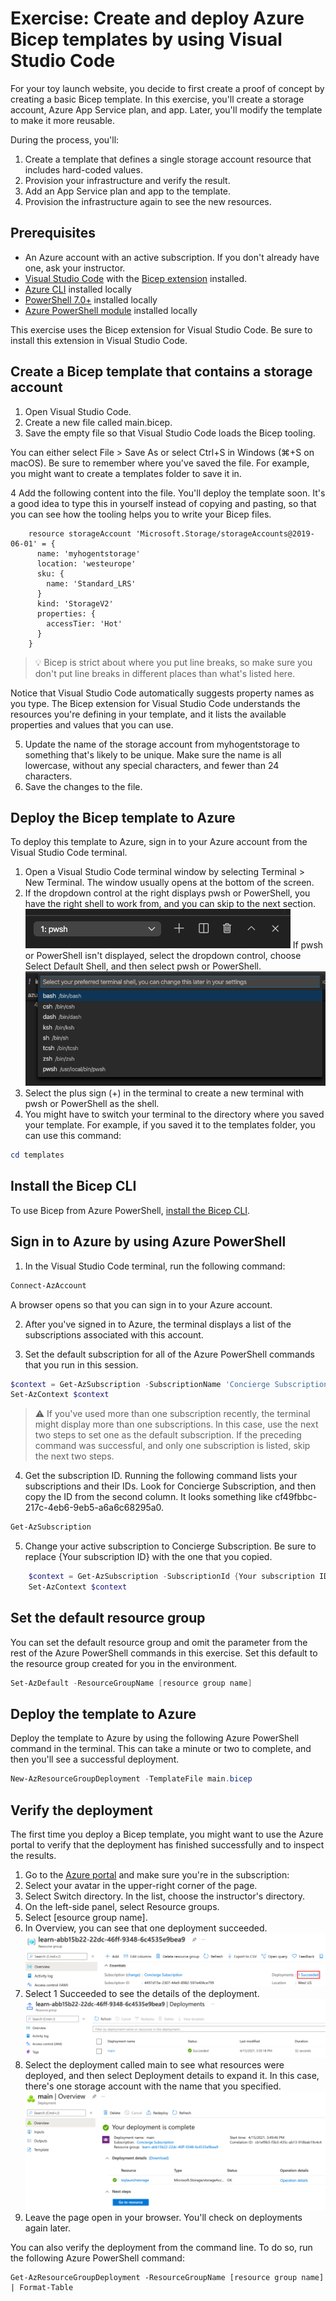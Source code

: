 # Exercise: Create and deploy Azure Bicep templates by using Visual Studio Code

For your toy launch website, you decide to first create a proof of concept by creating a basic Bicep template. In this exercise, you'll create a storage account, Azure App Service plan, and app. Later, you'll modify the template to make it more reusable.

During the process, you'll:

1. Create a template that defines a single storage account resource that includes hard-coded values.
1. Provision your infrastructure and verify the result.
1. Add an App Service plan and app to the template.
1. Provision the infrastructure again to see the new resources.

## Prerequisites

- An Azure account with an active subscription. If you don't already have one, ask your instructor.
- [Visual Studio Code](https://code.visualstudio.com/) with the [Bicep extension](https://marketplace.visualstudio.com/items?itemName=ms-azuretools.vscode-bicep) installed.
- [Azure CLI](https://docs.microsoft.com/en-us/cli/azure/) installed locally
- [PowerShell 7.0+](https://docs.microsoft.com/en-us/powershell/scripting/install/installing-powershell?view=powershell-7.2) installed locally
- [Azure PowerShell module](https://www.powershellgallery.com/packages/Az/7.2.0) installed locally

This exercise uses the Bicep extension for Visual Studio Code. Be sure to install this extension in Visual Studio Code.

## Create a Bicep template that contains a storage account

1. Open Visual Studio Code.
2. Create a new file called main.bicep.
3. Save the empty file so that Visual Studio Code loads the Bicep tooling.

You can either select File > Save As or select Ctrl+S in Windows (⌘+S on macOS). Be sure to remember where you've saved the file. For example, you might want to create a templates folder to save it in.

4 Add the following content into the file. You'll deploy the template soon. It's a good idea to type this in yourself instead of copying and pasting, so that you can see how the tooling helps you to write your Bicep files.

```bicep
    resource storageAccount 'Microsoft.Storage/storageAccounts@2019-06-01' = {
      name: 'myhogentstorage'
      location: 'westeurope'
      sku: {
        name: 'Standard_LRS'
      }
      kind: 'StorageV2'
      properties: {
        accessTier: 'Hot'
      }
    }
```

> 💡 Bicep is strict about where you put line breaks, so make sure you don't put line breaks in different places than what's listed here.

Notice that Visual Studio Code automatically suggests property names as you type. The Bicep extension for Visual Studio Code understands the resources you're defining in your template, and it lists the available properties and values that you can use.

5. Update the name of the storage account from myhogentstorage to something that's likely to be unique. Make sure the name is all lowercase, without any special characters, and fewer than 24 characters.
6. Save the changes to the file.

## Deploy the Bicep template to Azure

To deploy this template to Azure, sign in to your Azure account from the Visual Studio Code terminal.

1. Open a Visual Studio Code terminal window by selecting Terminal > New Terminal. The window usually opens at the bottom of the screen.
2. If the dropdown control at the right displays pwsh or PowerShell, you have the right shell to work from, and you can skip to the next section.
![Screenshot of the Visual Studio Code terminal window, with the pwsh option displayed in the dropdown control.](img/m51.png)
If pwsh or PowerShell isn't displayed, select the dropdown control, choose Select Default Shell, and then select pwsh or PowerShell.
![Screenshot of the Visual Studio Code terminal window, with the Select your preferred terminal shell dropdown list shown.](img/m52.png)
3. Select the plus sign (+) in the terminal to create a new terminal with pwsh or PowerShell as the shell.
4. You might have to switch your terminal to the directory where you saved your template. For example, if you saved it to the templates folder, you can use this command:

```powershell
cd templates
```

## Install the Bicep CLI

To use Bicep from Azure PowerShell, [install the Bicep CLI](https://docs.microsoft.com/en-us/azure/azure-resource-manager/templates/bicep-install?tabs=azure-powershell#install-manually).

## Sign in to Azure by using Azure PowerShell

1. In the Visual Studio Code terminal, run the following command:

```powershell
Connect-AzAccount
```

A browser opens so that you can sign in to your Azure account.

2. After you've signed in to Azure, the terminal displays a list of the subscriptions associated with this account.

3. Set the default subscription for all of the Azure PowerShell commands that you run in this session.

```powerShell
$context = Get-AzSubscription -SubscriptionName 'Concierge Subscription'
Set-AzContext $context
```

> ⚠️ If you've used more than one subscription recently, the terminal might display more than one subscriptions. In this case, use the next two steps to set one as the default subscription. If the preceding command was successful, and only one subscription is listed, skip the next two steps.

4. Get the subscription ID. Running the following command lists your subscriptions and their IDs. Look for Concierge Subscription, and then copy the ID from the second column. It looks something like cf49fbbc-217c-4eb6-9eb5-a6a6c68295a0.

```PowerShell
Get-AzSubscription
```

5. Change your active subscription to Concierge Subscription. Be sure to replace {Your subscription ID} with the one that you copied.

```PowerShell
    $context = Get-AzSubscription -SubscriptionId {Your subscription ID}
    Set-AzContext $context
```

## Set the default resource group

You can set the default resource group and omit the parameter from the rest of the Azure PowerShell commands in this exercise. Set this default to the resource group created for you in the environment.

```powershell
Set-AzDefault -ResourceGroupName [resource group name]
```

## Deploy the template to Azure

Deploy the template to Azure by using the following Azure PowerShell command in the terminal. This can take a minute or two to complete, and then you'll see a successful deployment.

```PowerShell
New-AzResourceGroupDeployment -TemplateFile main.bicep
```

## Verify the deployment

The first time you deploy a Bicep template, you might want to use the Azure portal to verify that the deployment has finished successfully and to inspect the results.

1. Go to the [Azure portal](https://portal.azure.com/) and make sure you're in the subscription:
2. Select your avatar in the upper-right corner of the page.
3. Select Switch directory. In the list, choose the instructor's directory.
4. On the left-side panel, select Resource groups.
5. Select [esource group name].
6. In Overview, you can see that one deployment succeeded.
![Screenshot of the Azure portal interface for the resource group overview, with the deployments section showing that one succeeded.](img/m53.png)
7. Select 1 Succeeded to see the details of the deployment.
![Screenshot of the Azure portal interface for the deployments, with the one deployment listed and a succeeded status.](img/m54.png)
8. Select the deployment called main to see what resources were deployed, and then select Deployment details to expand it. In this case, there's one storage account with the name that you specified.
![Screenshot of the Azure portal interface for the specific deployment, with one storage account resource listed.](img/m55.png)
9. Leave the page open in your browser. You'll check on deployments again later.

You can also verify the deployment from the command line. To do so, run the following Azure PowerShell command:

```poweshell
Get-AzResourceGroupDeployment -ResourceGroupName [resource group name] | Format-Table
```

